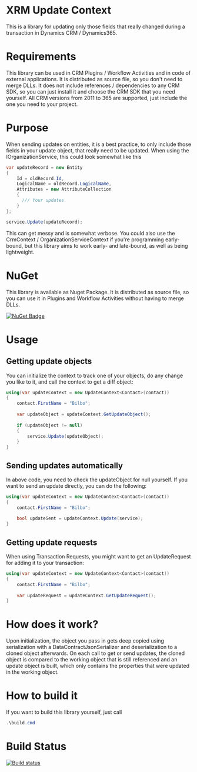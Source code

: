 # XRM Update Context
This is a library for updating only those fields that really changed during a transaction in Dynamics CRM / Dynamics365.

# Requirements
This library can be used in CRM Plugins / Workflow Activities and in code of external applications. It is distributed as source file, so you don't need to merge DLLs.
It does not include references / dependencies to any CRM SDK, so you can just install it and choose the CRM SDK that you need yourself.
All CRM versions from 2011 to 365 are supported, just include the one you need to your project.

# Purpose
When sending updates on entities, it is a best practice, to only include those fields in your update object, that really need to be updated.
When using the IOrganizationService, this could look somewhat like this

```C#
var updateRecord = new Entity
{
    Id = oldRecord.Id,
    LogicalName = oldRecord.LogicalName,
    Attributes = new AttributeCollection
    {
      /// Your updates
    }
};

service.Update(updateRecord);
```

This can get messy and is somewhat verbose. You could also use the CrmContext / OrganizationServiceContext if you're programming early-bound, but this library aims to work early- and late-bound, as well as being lightweight.

# NuGet
This library is available as Nuget Package. It is distributed as source file, so you can use it in Plugins and Workflow Activities without having to merge DLLs.

[![NuGet Badge](https://buildstats.info/nuget/Xrm.Oss.UpdateContext.Sources)](https://www.nuget.org/packages/Xrm.Oss.UpdateContext.Sources)

# Usage
## Getting update objects
You can initialize the context to track one of your objects, do any change you like to it, and call the context to get a diff object:

```C#
using(var updateContext = new UpdateContext<Contact>(contact))
{
    contact.FirstName = "Bilbo";
    
    var updateObject = updateContext.GetUpdateObject();
    
    if (updateObject != null)
    {
        service.Update(updateObject);
    }
}
```

## Sending updates automatically
In above code, you need to check the updateObject for null yourself. If you want to send an update directly, you can do the following:

```C#
using(var updateContext = new UpdateContext<Contact>(contact))
{
    contact.FirstName = "Bilbo";
    
    bool updateSent = updateContext.Update(service);
}
```

## Getting update requests
When using Transaction Requests, you might want to get an UpdateRequest for adding it to your transaction:

```C#
using(var updateContext = new UpdateContext<Contact>(contact))
{
    contact.FirstName = "Bilbo";
    
    var updateRequest = updateContext.GetUpdateRequest();
}
```

# How does it work?
Upon initialization, the object you pass in gets deep copied using serialization with a DataContractJsonSerializer and deserialization to a cloned object afterwards.
On each call to get or send updates, the cloned object is compared to the working object that is still referenced and an update object is built, which only contains the properties that were updated in the working object.

# How to build it
If you want to build this library yourself, just call 

```PowerShell
.\build.cmd
```

# Build Status
[![Build status](https://ci.appveyor.com/api/projects/status/bs2xbv46i34dsw8c?svg=true)](https://ci.appveyor.com/project/DigitalFlow/xrm-update-context)
